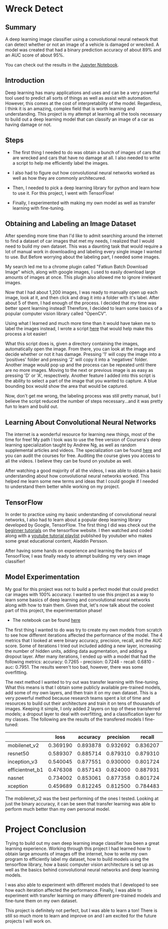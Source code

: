 # Wreck Detect
## Summary
A deep learning image classifier using a convolutional neural network that can detect whether or not an image of a vehicle is damaged or wrecked. A model was created that had a binary prediction accuracy of about 89% and an AUC score of about 95%.

You can check out the results in the [Jupyter Notebook](https://github.com/tpham222/Wreck_Detect/blob/master/WreckDetect_Tensorflow.ipynb).

## Introduction
Deep learning has many applications and uses and can be a very powerful tool used to predict all sorts of things as well as assist with automation. However, this comes at the cost of interpretability of the model. Regardless, I think it is an amazing, complex field that is worth learning and understanding. This project is my attempt at learning all the tools necessary to build out a deep learning model that can classify an image of a car as having damage or not. 

## Steps
* The first thing I needed to do was obtain a bunch of images of cars that are wrecked and cars that have no damage at all. I also needed to write a script to help me efficiently label the images. 

* I also had to figure out how convolutional neural networks worked as well as how they are commonly architecured. 

* Then, I needed to pick a deep learning library for python and learn how to use it. For this project, I went with TensorFlow!

* Finally, I experimented with making my own model as well as transfer learning with fine-tuning.

## Obtaining and Labeling an Image Dataset
After spending more time than I'd like to admit searching around the internet to find a dataset of car images that met my needs, I realized that I would need to build my own dataset. This was a daunting task that would require a lot of manual work in downloading and labeling every single image I wanted to use. But Before worrying about the labeling part, I needed some images. 

My search led me to a chrome plugin called "Fatkun Batch Download Image" which, along with google images, I used to easily download large amounts of images at once. This plugin also allowed me to ignore irrelevant images.

Now that I had about 1,200 images, I was ready to manually open up each image, look at it, and then click and drag it into a folder with it's label. After about 5 of them, I had enough of the process. I decided that my time was better spent learning instead! Therefore, I decided to learn some basics of a popular computer vision library called "OpenCV".

Using what I learned and much more time than it would have taken me to label the images instead, I wrote a script [here](https://github.com/tpham222/Wreck_Detect/blob/master/LabelImages.py) that would help make this process a lot easier!

What this script does is, given a directory containing the images, automatically open the image. From there, you can look at the image and decide whether or not it has damage. Pressing '1' will copy the image into a 'positives' folder and pressing '2' will copy it into a 'negatives' folder. Another image would pop up and the process can be repeated until there are no more images. Moving to the next or previous image is as easy as pressing 'D' or 'A', respectively. Another feature I added into this script is the ability to select a part of the image that you wanted to capture. A blue bounding box would show the area that would be captured.

Now, don't get me wrong, the labeling process was still pretty manual, but I believe the script reduced the number of steps necessary...and it was pretty fun to learn and build out.

## Learning About Convolutional Neural Networks
The internet is a wonderful resource for learning new things, most of the time for free! My path I took was to use the free version of Coursera's deep learning specialization taught by Andrew Ng, as well as random supplemental articles and videos. The specialization can be found [here](https://www.coursera.org/specializations/deep-learning) and you can audit the courses for free. Auditing the course gives you access to all the videos. I believe they can be found on youtube as well.

After watching a good majority of all the videos, I was able to obtain a basic understanding about how convolutional neural networks worked. This helped me learn some new terms and ideas that I could google if I needed to understand them better while working on my project. 


## TensorFlow
In order to practice using my basic understanding of convolutional neural networks, I also had to learn about a popular deep learning library developed by Google, TensorFlow.
The first thing I did was check out the [beginner tutorials](https://www.tensorflow.org/tutorials) on the tensorflow website. I then watched and coded along with a [youtube tutorial playlist](https://www.youtube.com/watch?v=5Ym-dOS9ssA&list=PLhhyoLH6IjfxVOdVC1P1L5z5azs0XjMsb&ab_channel=AladdinPersson) published by youtuber who makes some great educational content, Aladdin Persson.

After having some hands on experience and learning the basics of TensorFlow, I was finally ready to attempt building my very own image classifier!

## Model Experimentation
My goal for this project was not to build a perfect model that could predict car images with 100% accuracy. I wanted to use this project as a way to learn some basics of deep learning and convolutional neural networks along with how to train them. Given that, let's now talk about the coolest part of this project, the experimentation phase!

* The notebook can be found [here](https://github.com/tpham222/Wreck_Detect/blob/master/WreckDetect_Tensorflow.ipynb)

The first thing I wanted to do was try to create my own models from scratch to see how different iterations affected the performance of the model. The 4 metrics that I looked at were binary accuracy, precision, recall, and the AUC score. Some of iterations I tried out included adding a new layer, increasing the number of hidden units, adding data augmentation, and adding a dropout layer. After many iterations, I ended up with a model that had the following metrics: accuracy: 0.7265 - precision: 0.7248 - recall: 0.6810 - auc: 0.7951. The results weren't too bad, however, there was some overfitting. 

The next method I wanted to try out was transfer learning with fine-tuning. What this means is that I obtain some publicly available pre-trained models, add some of my own layers, and then train it on my own dataset. This is a very powerful method because research teams spent a lot of time and resources to build out their architecture and train it on tens of thousands of images. Keeping it simple, I only added 2 layers on top of these transferred models; a dropout layer to deal with overfitting, and a classification layer for my classes. The following are the results of the transfered models I fine-tuned:

|                 | loss     | accuracy | precision | recall   | auc      |
|-----------------|----------|----------|-----------|----------|----------|
| mobilenet_v2    | 0.369190 | 0.893878 | 0.932692  | 0.836207 | 0.956161 |
| resnet50        | 0.589307 | 0.885714 | 0.879310  | 0.879310 | 0.963546 |
| inception_v3    | 0.540045 | 0.877551 | 0.930000  | 0.801724 | 0.951116 |
| efficientnet_b1 | 0.476308 | 0.857143 | 0.824000  | 0.887931 | 0.941693 |
| nasnet          | 0.734002 | 0.853061 | 0.877358  | 0.801724 | 0.934309 |
| xception        | 0.459689 | 0.812245 | 0.812500  | 0.784483 | 0.894179 |

The mobilenet_v2 was the best performing of the ones I tested. Looking at just the binary accuracy, it can be seen that transfer learning was able to perform much better than my own personal model.

# Project Conclusion  
Trying to build out my own deep learning image classifier has been a great learning experience. Working through this project I had learned how to obtain large amounts of images off the internet, how to write my own program to efficiently label my dataset, how to build models using the tensorflow library, how a basic computer vision architecture is set up as well as the basics behind convolutional neural networks and deep learning models.

I was also able to experiment with different models that I developed to see how each iteration affected the performance. Finally, I was able to experiment with transfer learning on many different pre-trained models and fine-tune them on my own dataset.

This project is definitely not perfect, but I was able to learn a ton! There is still so much more to learn and improve on and I am excited for the future projects I will work on.
